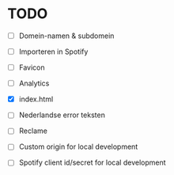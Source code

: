 # TODO

- [ ] Domein-namen & subdomein
- [ ] Importeren in Spotify

- [ ] Favicon
- [ ] Analytics
- [X] index.html
- [ ] Nederlandse error teksten
- [ ] Reclame
- [ ] Custom origin for local development
- [ ] Spotify client id/secret for local development

